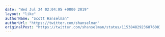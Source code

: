 ```yaml
---
date: "Wed Jul 24 02:04:05 +0000 2019"
layout: "like"
authorName: "Scott Hanselman"
authorUrl: "https://twitter.com/shanselman"
originalPost: "https://twitter.com/shanselman/status/1153848292368760832"
---
```

